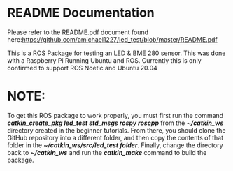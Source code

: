 # README Documentation

Please refer to the README.pdf document found here:https://github.com/amichael1227/led_test/blob/master/README.pdf



This is a ROS Package for testing an LED & BME 280 sensor. This was done with a Raspberry Pi Running Ubuntu and ROS. Currently this is only confirmed to support ROS Noetic and Ubuntu 20.04


# NOTE: 
To get this ROS package to work properly, you must first run the command __*catkin_create_pkg led_test std_msgs rospy roscpp*__ from the __*~/catkin_ws*__ directory created in the beginner tutorials. From there, you should clone the GitHub repository into a different folder, and then copy the contents of that folder in the __*~/catkin_ws/src/led_test folder*__. Finally, change the directory back to __*~/catkin_ws*__ and run the __*catkin_make*__ command to build the package.
